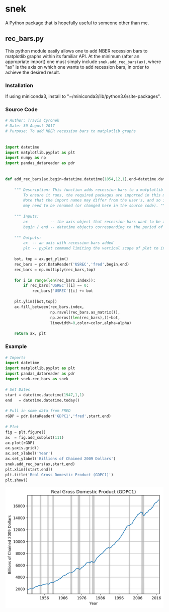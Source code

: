 # snek
A Python package that is hopefully useful to someone other than me.

## rec_bars.py
This python module easily allows one to add NBER recession bars to matplotlib graphs within its familiar API. At the minimum (after an appropriate import) one must simply include `snek.add_rec_bars(ax)`, where "ax" is the axis on which one wants to add recession bars, in order to achieve the desired result.

### Installation
If using miniconda3, install to "~/miniconda3/lib/python3.6/site-packages".

### Source Code

```python
# Author: Travis Cyronek
# Date: 30 August 2017
# Purpose: To add NBER recession bars to matplotlib graphs


import datetime
import matplotlib.pyplot as plt
import numpy as np
import pandas_datareader as pdr


def add_rec_bars(ax,begin=datetime.datetime(1854,12,1),end=datetime.datetime.today(),color='k',alpha=.2):

    """ Description: This function adds recession bars to a matplotlib graph.
        To ensure it runs, the required packages are imported in this module.
        Note that the import names may differ from the user's, and so imports
        may need to be renamed (or changed here in the source code). """

    """ Inputs:
        ax          -- the axis object that recession bars want to be added to
        begin / end -- datetime objects corresponding to the period of interest """

    """ Outputs:
        ax  -- an axis with recession bars added
        plt -- pyplot command limiting the vertical scope of plot to input specs """

    bot, top = ax.get_ylim()
    rec_bars = pdr.DataReader('USREC','fred',begin,end)
    rec_bars = np.multiply(rec_bars,top)
    
    for i in range(len(rec_bars.index)):
        if rec_bars['USREC'][i] == 0:
            rec_bars['USREC'][i] += bot
            
    plt.ylim([bot,top])        
    ax.fill_between(rec_bars.index,
                    np.ravel(rec_bars.as_matrix()),
                    np.zeros((len(rec_bars),))+bot,
                    linewidth=0,color=color,alpha=alpha)
        
    return ax, plt
```    

### Example

```python
# Imports
import datetime
import matplotlib.pyplot as plt
import pandas_datareader as pdr
import snek.rec_bars as snek

# Set Dates
start = datetime.datetime(1947,1,1)
end   = datetime.datetime.today()

# Pull in some data from FRED
rGDP = pdr.DataReader('GDPC1','fred',start,end)

# Plot
fig = plt.figure()
ax  = fig.add_subplot(111)
ax.plot(rGDP)
ax.yaxis.grid()
ax.set_xlabel('Year')
ax.set_ylabel('Billions of Chained 2009 Dollars')
snek.add_rec_bars(ax,start,end)
plt.xlim([start,end])
plt.title('Real Gross Domestic Product (GDPC1)')
plt.show()
```

![Alt text](/images/rGDP.png?raw=true "Original Title")
